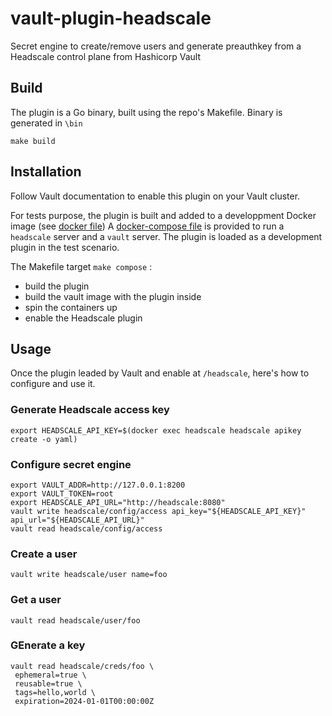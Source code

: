 # vault-plugin-headscale
Secret engine to create/remove users and generate preauthkey from a Headscale control plane from Hashicorp Vault

## Build

The plugin is a Go binary, built using the repo's Makefile. Binary is generated in `\bin`

```shell
make build
```

## Installation
Follow Vault documentation to enable this plugin on your Vault cluster.

For tests purpose, the plugin is built and added to a developpment Docker image (see [docker file](.docker/Dockerfile.vault))
A [docker-compose file](./docker-compose.yaml) is provided to run a `headscale` server and a `vault` server. The plugin is loaded as a development plugin in the test scenario.

The Makefile target `make compose` :
* build the plugin
* build the vault image with the plugin inside
* spin the containers up
* enable the Headscale plugin

## Usage

Once the plugin leaded by Vault and enable at `/headscale`, here's how to configure and use it.

### Generate Headscale access key
```shell
export HEADSCALE_API_KEY=$(docker exec headscale headscale apikey create -o yaml)
```
### Configure secret engine
```shell 
export VAULT_ADDR=http://127.0.0.1:8200
export VAULT_TOKEN=root
export HEADSCALE_API_URL="http://headscale:8080"
vault write headscale/config/access api_key="${HEADSCALE_API_KEY}" api_url="${HEADSCALE_API_URL}"
vault read headscale/config/access
```

### Create a user
```shell
vault write headscale/user name=foo
```

### Get a user
```shell
vault read headscale/user/foo 
```

### GEnerate a key
```shell
vault read headscale/creds/foo \
 ephemeral=true \
 reusable=true \
 tags=hello,world \
 expiration=2024-01-01T00:00:00Z
```
